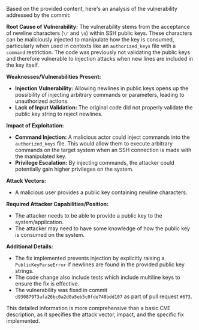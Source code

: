 Based on the provided content, here's an analysis of the vulnerability addressed by the commit:

**Root Cause of Vulnerability:**
The vulnerability stems from the acceptance of newline characters (`\r` and `\n`) within SSH public keys. These characters can be maliciously injected to manipulate how the key is consumed, particularly when used in contexts like an `authorized_keys` file with a `command` restriction. The code was previously not validating the public keys and therefore vulnerable to injection attacks when new lines are included in the key itself.

**Weaknesses/Vulnerabilities Present:**
- **Injection Vulnerability:** Allowing newlines in public keys opens up the possibility of injecting arbitrary commands or parameters, leading to unauthorized actions.
- **Lack of Input Validation:**  The original code did not properly validate the public key string to reject newlines.

**Impact of Exploitation:**
- **Command Injection:** A malicious actor could inject commands into the `authorized_keys` file. This would allow them to execute arbitrary commands on the target system when an SSH connection is made with the manipulated key.
- **Privilege Escalation:** By injecting commands, the attacker could potentially gain higher privileges on the system.

**Attack Vectors:**
- A malicious user provides a public key containing newline characters.

**Required Attacker Capabilities/Position:**
- The attacker needs to be able to provide a public key to the system/application.
- The attacker may need to have some knowledge of how the public key is consumed on the system.

**Additional Details:**
- The fix implemented prevents injection by explicitly raising a `PublicKeyParseError` if newlines are found in the provided public key strings.
- The code change also include tests which include multiline keys to ensure the fix is effective.
- The vulnerability was fixed in commit `d93087973afa26bc0a2d0a5eb5c0fde748bdd107` as part of pull request `#673`.

This detailed information is more comprehensive than a basic CVE description, as it specifies the attack vector, impact, and the specific fix implemented.
